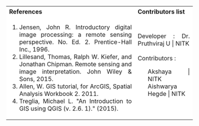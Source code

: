 <table style="text-align:justify;">
<tr style="background-color: white">
<th>References</th>
<th>Contributors list</th>
</tr>
<tr style="background-color: white">
<td>
<ol>
<li>Jensen, John R. Introductory digital image processing: a remote sensing perspective. No. Ed. 2. Prentice-Hall Inc., 1996.
</li>
<li>Lillesand, Thomas, Ralph W. Kiefer, and Jonathan Chipman. Remote sensing and image interpretation. John Wiley & Sons, 2015.</li>
<li>Allen, W. GIS tutorial, for ArcGIS, Spatial Analysis Workbook 2. 2011.</li>
<li>Treglia, Michael L. "An Introduction to GIS using QGIS (v. 2.6. 1)." (2015).</li>
</ol>
</td>
<td>Developer : Dr. Pruthviraj U | NITK</br></br>
Contributors :
<ul style="list-style-type: none;">
<li>Akshaya | NITK</li>
<li>Aishwarya Hegde | NITK</li>
  </ul></td>
</tr>
</table>
